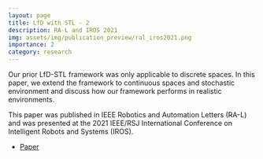 ```yaml
---
layout: page
title: LfD with STL - 2
description: RA-L and IROS 2021
img: assets/img/publication_preview/ral_iros2021.png
importance: 2
category: research
---
```


Our prior LfD-STL framework was only applicable to discrete spaces. In this paper, we extend the framework to continuous spaces and stochastic environment and discuss how our framework performs in realistic environments.

This paper was published in IEEE Robotics and Automation Letters (RA-L) and was presented at the 2021 IEEE/RSJ International Conference on Intelligent Robots and Systems (IROS).

- [Paper](https://ieeexplore.ieee.org/abstract/document/9465661/)